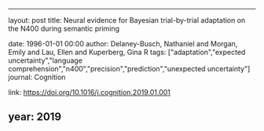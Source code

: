 ---
layout: post
title: Neural evidence for Bayesian trial-by-trial adaptation on the N400 during semantic priming

date: 1996-01-01 00:00
author: Delaney-Busch, Nathaniel and Morgan, Emily and Lau, Ellen and Kuperberg, Gina R
tags: ["adaptation","expected uncertainty","language comprehension","n400","precision","prediction","unexpected uncertainty"]
journal: Cognition

link: https://doi.org/10.1016/j.cognition.2019.01.001

year: 2019
----